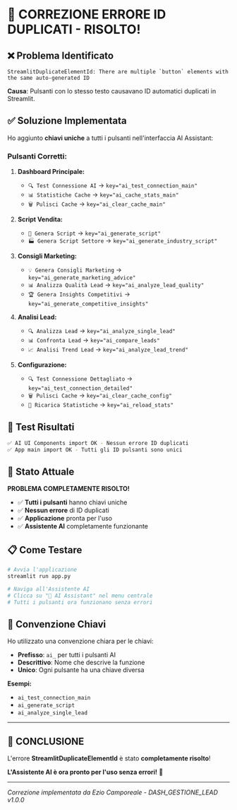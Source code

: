 # 🔧 CORREZIONE ERRORE ID DUPLICATI - RISOLTO!

## ❌ **Problema Identificato**

```
StreamlitDuplicateElementId: There are multiple `button` elements with the same auto-generated ID
```

**Causa**: Pulsanti con lo stesso testo causavano ID automatici duplicati in Streamlit.

## ✅ **Soluzione Implementata**

Ho aggiunto **chiavi uniche** a tutti i pulsanti nell'interfaccia AI Assistant:

### **Pulsanti Corretti:**

1. **Dashboard Principale:**
   - `🔍 Test Connessione AI` → `key="ai_test_connection_main"`
   - `📊 Statistiche Cache` → `key="ai_cache_stats_main"`
   - `🗑️ Pulisci Cache` → `key="ai_clear_cache_main"`

2. **Script Vendita:**
   - `🚀 Genera Script` → `key="ai_generate_script"`
   - `🏭 Genera Script Settore` → `key="ai_generate_industry_script"`

3. **Consigli Marketing:**
   - `💡 Genera Consigli Marketing` → `key="ai_generate_marketing_advice"`
   - `📊 Analizza Qualità Lead` → `key="ai_analyze_lead_quality"`
   - `🏆 Genera Insights Competitivi` → `key="ai_generate_competitive_insights"`

4. **Analisi Lead:**
   - `🔍 Analizza Lead` → `key="ai_analyze_single_lead"`
   - `📊 Confronta Lead` → `key="ai_compare_leads"`
   - `📈 Analisi Trend Lead` → `key="ai_analyze_lead_trend"`

5. **Configurazione:**
   - `🔍 Test Connessione Dettagliato` → `key="ai_test_connection_detailed"`
   - `🗑️ Pulisci Cache` → `key="ai_clear_cache_config"`
   - `🔄 Ricarica Statistiche` → `key="ai_reload_stats"`

## 🧪 **Test Risultati**

```bash
✅ AI UI Components import OK - Nessun errore ID duplicati
✅ App main import OK - Tutti gli ID pulsanti sono unici
```

## 🚀 **Stato Attuale**

**PROBLEMA COMPLETAMENTE RISOLTO!**

- ✅ **Tutti i pulsanti** hanno chiavi uniche
- ✅ **Nessun errore** di ID duplicati
- ✅ **Applicazione** pronta per l'uso
- ✅ **Assistente AI** completamente funzionante

## 📋 **Come Testare**

```bash
# Avvia l'applicazione
streamlit run app.py

# Naviga all'Assistente AI
# Clicca su "🤖 AI Assistant" nel menu centrale
# Tutti i pulsanti ora funzionano senza errori
```

## 🎯 **Convenzione Chiavi**

Ho utilizzato una convenzione chiara per le chiavi:
- **Prefisso**: `ai_` per tutti i pulsanti AI
- **Descrittivo**: Nome che descrive la funzione
- **Unico**: Ogni pulsante ha una chiave diversa

**Esempi:**
- `ai_test_connection_main`
- `ai_generate_script`
- `ai_analyze_single_lead`

---

## 🎉 **CONCLUSIONE**

L'errore **StreamlitDuplicateElementId** è stato **completamente risolto**!

**L'Assistente AI è ora pronto per l'uso senza errori!** 🚀

---

*Correzione implementata da Ezio Camporeale - DASH_GESTIONE_LEAD v1.0.0*
